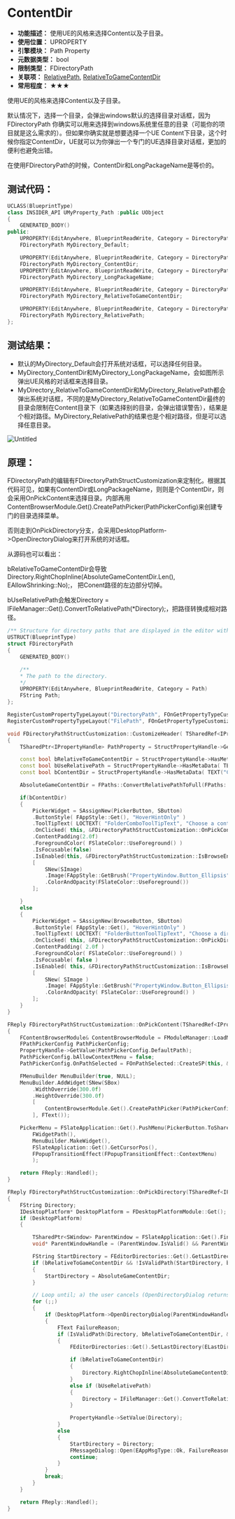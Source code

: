 ﻿# ContentDir

- **功能描述：** 使用UE的风格来选择Content以及子目录。
- **使用位置：** UPROPERTY
- **引擎模块：** Path Property
- **元数据类型：** bool
- **限制类型：** FDirectoryPath
- **关联项：** [RelativePath](../RelativePath.md), [RelativeToGameContentDir](../RelativeToGameContentDir.md)
- **常用程度：** ★★★

使用UE的风格来选择Content以及子目录。

默认情况下，选择一个目录，会弹出windows默认的选择目录对话框，因为FDirectoryPath 你确实可以用来选择到windows系统里任意的目录（可能你的项目就是这么需求的）。但如果你确实就是想要选择一个UE Content下目录，这个时候你指定ContentDir，UE就可以为你弹出一个专门的UE选择目录对话框，更加的便利也避免出错。

在使用FDirectoryPath的时候，ContentDir和LongPackageName是等价的。

## 测试代码：

```cpp
UCLASS(BlueprintType)
class INSIDER_API UMyProperty_Path :public UObject
{
	GENERATED_BODY()
public:
	UPROPERTY(EditAnywhere, BlueprintReadWrite, Category = DirectoryPath)
	FDirectoryPath MyDirectory_Default;

	UPROPERTY(EditAnywhere, BlueprintReadWrite, Category = DirectoryPath, meta = (ContentDir))
	FDirectoryPath MyDirectory_ContentDir;
	UPROPERTY(EditAnywhere, BlueprintReadWrite, Category = DirectoryPath, meta = (LongPackageName))
	FDirectoryPath MyDirectory_LongPackageName;

	UPROPERTY(EditAnywhere, BlueprintReadWrite, Category = DirectoryPath, meta = (RelativeToGameContentDir))
	FDirectoryPath MyDirectory_RelativeToGameContentDir;

	UPROPERTY(EditAnywhere, BlueprintReadWrite, Category = DirectoryPath, meta = (RelativePath))
	FDirectoryPath MyDirectory_RelativePath;
};

```

## 测试结果：

- 默认的MyDirectory_Default会打开系统对话框，可以选择任何目录。
- MyDirectory_ContentDir和MyDirectory_LongPackageName，会如图所示弹出UE风格的对话框来选择目录。
- MyDirectory_RelativeToGameContentDir和MyDirectory_RelativePath都会弹出系统对话框，不同的是MyDirectory_RelativeToGameContentDir最终的目录会限制在Content目录下（如果选择别的目录，会弹出错误警告），结果是个相对路径。MyDirectory_RelativePath的结果也是个相对路径，但是可以选择任意目录。

![Untitled](Untitled.png)

## 原理：

FDirectoryPath的编辑有FDirectoryPathStructCustomization来定制化。根据其代码可见，如果有ContentDir或LongPackageName，则则是个ContentDir，则会采用OnPickContent来选择目录。内部再用ContentBrowserModule.Get().CreatePathPicker(PathPickerConfig)来创建专门的目录选择菜单。

否则走到OnPickDirectory分支，会采用DesktopPlatform->OpenDirectoryDialog来打开系统的对话框。

从源码也可以看出：

bRelativeToGameContentDir会导致Directory.RightChopInline(AbsoluteGameContentDir.Len(), EAllowShrinking::No);， 把Conent路径的左边部分切掉。

bUseRelativePath会触发Directory = IFileManager::Get().ConvertToRelativePath(*Directory);，把路径转换成相对路径。

```cpp
/** Structure for directory paths that are displayed in the editor with a picker UI. */
USTRUCT(BlueprintType)
struct FDirectoryPath
{
	GENERATED_BODY()

	/**
	* The path to the directory.
	*/
	UPROPERTY(EditAnywhere, BlueprintReadWrite, Category = Path)
	FString Path;
};

RegisterCustomPropertyTypeLayout("DirectoryPath", FOnGetPropertyTypeCustomizationInstance::CreateStatic(&FDirectoryPathStructCustomization::MakeInstance));
RegisterCustomPropertyTypeLayout("FilePath", FOnGetPropertyTypeCustomizationInstance::CreateStatic(&FFilePathStructCustomization::MakeInstance));

void FDirectoryPathStructCustomization::CustomizeHeader( TSharedRef<IPropertyHandle> StructPropertyHandle, class FDetailWidgetRow& HeaderRow, IPropertyTypeCustomizationUtils& StructCustomizationUtils )
{
	TSharedPtr<IPropertyHandle> PathProperty = StructPropertyHandle->GetChildHandle("Path");

	const bool bRelativeToGameContentDir = StructPropertyHandle->HasMetaData( TEXT("RelativeToGameContentDir") );
	const bool bUseRelativePath = StructPropertyHandle->HasMetaData( TEXT("RelativePath") );
	const bool bContentDir = StructPropertyHandle->HasMetaData( TEXT("ContentDir") ) || StructPropertyHandle->HasMetaData(TEXT("LongPackageName"));

	AbsoluteGameContentDir = FPaths::ConvertRelativePathToFull(FPaths::ProjectContentDir());

	if(bContentDir)
	{
		PickerWidget = SAssignNew(PickerButton, SButton)
		.ButtonStyle( FAppStyle::Get(), "HoverHintOnly" )
		.ToolTipText( LOCTEXT( "FolderComboToolTipText", "Choose a content directory") )
		.OnClicked( this, &FDirectoryPathStructCustomization::OnPickContent, PathProperty.ToSharedRef() )
		.ContentPadding(2.0f)
		.ForegroundColor( FSlateColor::UseForeground() )
		.IsFocusable(false)
		.IsEnabled(this, &FDirectoryPathStructCustomization::IsBrowseEnabled, StructPropertyHandle)
		[
			SNew(SImage)
			.Image(FAppStyle::GetBrush("PropertyWindow.Button_Ellipsis"))
			.ColorAndOpacity(FSlateColor::UseForeground())
		];

	}
	else
	{
		PickerWidget = SAssignNew(BrowseButton, SButton)
		.ButtonStyle( FAppStyle::Get(), "HoverHintOnly" )
		.ToolTipText( LOCTEXT( "FolderButtonToolTipText", "Choose a directory from this computer") )
		.OnClicked( this, &FDirectoryPathStructCustomization::OnPickDirectory, PathProperty.ToSharedRef(), bRelativeToGameContentDir, bUseRelativePath )
		.ContentPadding( 2.0f )
		.ForegroundColor( FSlateColor::UseForeground() )
		.IsFocusable( false )
		.IsEnabled( this, &FDirectoryPathStructCustomization::IsBrowseEnabled, StructPropertyHandle )
		[
			SNew( SImage )
			.Image( FAppStyle::GetBrush("PropertyWindow.Button_Ellipsis") )
			.ColorAndOpacity( FSlateColor::UseForeground() )
		];
	}
}

FReply FDirectoryPathStructCustomization::OnPickContent(TSharedRef<IPropertyHandle> PropertyHandle)
{
	FContentBrowserModule& ContentBrowserModule = FModuleManager::LoadModuleChecked<FContentBrowserModule>("ContentBrowser");
	FPathPickerConfig PathPickerConfig;
	PropertyHandle->GetValue(PathPickerConfig.DefaultPath);
	PathPickerConfig.bAllowContextMenu = false;
	PathPickerConfig.OnPathSelected = FOnPathSelected::CreateSP(this, &FDirectoryPathStructCustomization::OnPathPicked, PropertyHandle);

	FMenuBuilder MenuBuilder(true, NULL);
	MenuBuilder.AddWidget(SNew(SBox)
		.WidthOverride(300.0f)
		.HeightOverride(300.0f)
		[
			ContentBrowserModule.Get().CreatePathPicker(PathPickerConfig)
		], FText());

	PickerMenu = FSlateApplication::Get().PushMenu(PickerButton.ToSharedRef(),
		FWidgetPath(),
		MenuBuilder.MakeWidget(),
		FSlateApplication::Get().GetCursorPos(),
		FPopupTransitionEffect(FPopupTransitionEffect::ContextMenu)
		);

	return FReply::Handled();
}

FReply FDirectoryPathStructCustomization::OnPickDirectory(TSharedRef<IPropertyHandle> PropertyHandle, const bool bRelativeToGameContentDir, const bool bUseRelativePath) const
{
	FString Directory;
	IDesktopPlatform* DesktopPlatform = FDesktopPlatformModule::Get();
	if (DesktopPlatform)
	{

		TSharedPtr<SWindow> ParentWindow = FSlateApplication::Get().FindWidgetWindow(BrowseButton.ToSharedRef());
		void* ParentWindowHandle = (ParentWindow.IsValid() && ParentWindow->GetNativeWindow().IsValid()) ? ParentWindow->GetNativeWindow()->GetOSWindowHandle() : nullptr;

		FString StartDirectory = FEditorDirectories::Get().GetLastDirectory(ELastDirectory::GENERIC_IMPORT);
		if (bRelativeToGameContentDir && !IsValidPath(StartDirectory, bRelativeToGameContentDir))
		{
			StartDirectory = AbsoluteGameContentDir;
		}

		// Loop until; a) the user cancels (OpenDirectoryDialog returns false), or, b) the chosen path is valid (IsValidPath returns true)
		for (;;)
		{
			if (DesktopPlatform->OpenDirectoryDialog(ParentWindowHandle, LOCTEXT("FolderDialogTitle", "Choose a directory").ToString(), StartDirectory, Directory))
			{
				FText FailureReason;
				if (IsValidPath(Directory, bRelativeToGameContentDir, &FailureReason))
				{
					FEditorDirectories::Get().SetLastDirectory(ELastDirectory::GENERIC_IMPORT, Directory);

					if (bRelativeToGameContentDir)
					{
						Directory.RightChopInline(AbsoluteGameContentDir.Len(), EAllowShrinking::No);
					}
					else if (bUseRelativePath)
					{
						Directory = IFileManager::Get().ConvertToRelativePath(*Directory);
					}

					PropertyHandle->SetValue(Directory);
				}
				else
				{
					StartDirectory = Directory;
					FMessageDialog::Open(EAppMsgType::Ok, FailureReason);
					continue;
				}
			}
			break;
		}
	}

	return FReply::Handled();
}

```